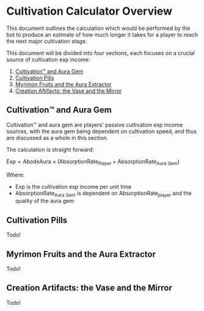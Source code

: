 # Cultivation Calculator Overview

This document outlines the calculation which would be performed by the bot to produce an estimate of how much longer it takes for a player to reach the next major cultivation stage.

This document will be divided into four sections, each focuses on a crucial source of cultivation exp income:
1. [Cultivation™ and Aura Gem](#cultivation-and-aura-gem)
2. [Cultivation Pills](#cultivation-pills)
3. [Myrimon Fruits and the Aura Extractor](#myrimon-fruits-and-the-aura-extractor)
4. [Creation Aftifacts: the Vase and the Mirror](#creation-artifacts-the-vase-and-the-mirror)

## Cultivation™ and Aura Gem

Cultivation™ and aura gem are players' passive cultivation exp income sources, with the aura gem being dependent on cultivation speed, and thus are discussed as a whole in this section. 

The calculation is straight forward:

$\text{Exp} = \text{AbodeAura} \times (\text{AbsorptionRate}_{\text{Player}} + \text{AbsorptionRate}_{\text{Aura Gem}})$

Where:
- $\text{Exp}$ is the cultivation exp income per unit time
- $\text{AbsorptionRate}_{\text{Aura Gem}}$ is dependent on $\text{AbsorptionRate}_{\text{player}}$ and the quality of the aura gem

## Cultivation Pills

Todo!

## Myrimon Fruits and the Aura Extractor

Todo!

## Creation Artifacts: the Vase and the Mirror

Todo!